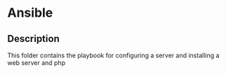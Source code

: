 # Ansible
## Description
This folder contains the playbook for configuring a server and installing a web server and php
